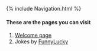 {% include Navigation.html %}

#### These are the pages you can visit

1. [Welcome page](https://deepuhub.github.io/pages/Welcome)
2. Jokes by [FunnyLucky](https://deepuhub.github.io/pages/FunnyLucky)
